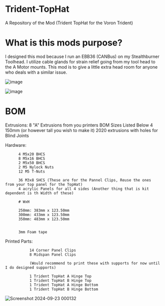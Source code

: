 # Trident-TopHat
A Repository of the Mod (Trident TopHat for the Voron Trident)


# What is this mods purpose?

I designed this mod because I run an EBB36 (CANBus) on my Stealthburner Toolhead. I utilize cable glands for strain relief going from my tool head to the A Motor mounts. This mod is to give a little extra head room for anyone who deals with a similar issue. 


![image](https://github.com/user-attachments/assets/97e928ed-e354-4732-ab01-02345c287e6d)


![image](https://github.com/user-attachments/assets/6ad47448-a982-4645-bb89-0ce373b902da)

# BOM

Extrusions: 8 "A" Extrusions from you printers BOM Sizes Listed Below
            4 150mm (or however tall you wish to make it) 2020 extrusions with holes for Blind Joints


Hardware: 
          
          4 M5x20 BHCS
          8 M5x16 BHCS
          2 M5x50 BHCS
          2 M5 Nylock Nuts
          12 M5 T-Nuts

          36 M3x8 SHCS (These are for the Pannel Clips, Reuse the ones from your top panel for the TopHat)
          4 acrylic Panels for all 4 sides (Another thing that is kit dependent is th Width of these)
          
          # WxH
          
          250mm: 383mm x 123.50mm
          300mm: 433mm x 123.50mm
          350mm: 483mm x 123.50mm
          
          
          3mm Foam tape 

Printed Parts:


               14 Corner Panel Clips
               8 Midspan Panel Clips

               (Would recommend to print these with supports for now until I do designed supports)
               
               1 Trident TopHat A Hinge Top
               1 Trident TopHat B Hinge Top
               1 Trident TopHat A Hinge Bottom
               1 Trident TopHat B Hinge Bottom

               
          


![Screenshot 2024-09-23 000132](https://github.com/user-attachments/assets/498ff589-d402-4fdb-886f-8b89ee4796c9)
